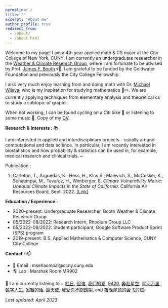 ```yaml
---
permalink: /
title: ""
excerpt: "About me"
author_profile: true
redirect_from: 
  - /about/
  - /about.html
---
```


Welcome to my page! I am a 4th year applied math & CS major at the City College of New York, CUNY. I am currently an undergraduate researcher in the [Weather & Climate Research Group](https://jfbooth.ccny.cuny.edu/), where I am fortunate to be advised by Prof. [James F. Booth](https://www.ccny.cuny.edu/profiles/james-booth) 🌀🌊. I am grateful to be funded by the Goldwater Foundation and previously the City College Fellowship.

I also very much enjoy learning from and doing math with Dr. [Michael Wijaya](https://holdfirst.wordpress.com/), who is my inspiration for studying mathematics 📔✏️. We are currently applying techniques from elementary analysis and theoretical cs to study a subtopic of graphs. 

When not working, I can be found cycling on a Citi bike 🚴 or listening to some music 🎵. Copy of my [CV](https://www.dropbox.com/s/hms5w8t69zzu9nn/MS_CV_P_04_20_2023.pdf?dl=0). 

<b>Research & Interests :</b> 📚

I am interested in applied and interdisciplinary projects - usually around computational and data science. In particular, I am recently interested in biostatistics and how probability & statistics can be used in, for example, medical research and clinical trials. ~

Publication : 

1. Carleton, T., Arguedas, K., Hess, H., Klos S., Malevich, S., McCusker, K., Sehaumpai, M., Tavarez, H., Wimberger, E. *Climate Vulnerability Metric: Unequal Climate Impacts in the State of California*. California Air Resources Board, Sept. 2022. [[Link]](https://ww2.arb.ca.gov/sites/default/files/2022-11/2022-sp-appendix-k-climate-vulnerability-metric_0.pdf)

<b>Education / Experience :</b> 

- 2020-present: Undergraduate Researcher, Booth Weather & Climate Research Group
- 05/2022-08/2022: Research Intern, Rhodium Group LLC
- 05/2022-08/2022: Student participant, Google Software Product Sprint (SPS) program
- 2019-present: B.S. Applied Mathematics & Computer Science, CUNY City College

<b>Contact :</b> 📫
- 📧 Email : msehaumpai<span>@<span>ccny.cuny.edu 
- 🌎 Lab : Marshak Room MR902

🎵 I am currently listeing to ~ [紅日](https://www.youtube.com/watch?v=YQn8FXuIHTU), [倔強](https://www.youtube.com/watch?v=UnO8UHbqUCs), [我们的爱](https://www.youtube.com/watch?v=SCFlWiMbHd0), [9420](https://www.youtube.com/watch?v=GciqRHfTscg), [奔赴星空](https://www.youtube.com/watch?v=V-8YuvTLMl8), [星河万里](https://www.youtube.com/watch?v=K7_b9LAjf7k), [数字人生](https://www.youtube.com/watch?v=0HVTY0dMEs0), [闺蜜的话](https://www.youtube.com/watch?v=4hSFyTO1LpQ), [最天使](https://www.youtube.com/watch?v=azynen7n8cw), [我愛你不問歸期](https://www.youtube.com/watch?v=zaCsjAV-xC4), and [夜晚屋顶的会飞的贼](https://www.youtube.com/watch?v=kmB8vrKFPUI).

*Last updated: April 2023*